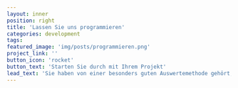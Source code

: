 ```yaml
---
layout: inner
position: right
title: 'Lassen Sie uns programmieren'
categories: development
tags:
featured_image: 'img/posts/programmieren.png'
project_link: ''
button_icon: 'rocket'
button_text: 'Starten Sie durch mit Ihrem Projekt'
lead_text: 'Sie haben von einer besonders guten Auswertemethode gehört, wissen aber nicht, wie man diese umsetzen kann? Lassen Sie uns die nötigen Tools zusammen sammeln und das Ganze in einem nachvollziehbaren Programmcode zusammen fassen. Durch unsere Programmierkenntnisse gewinnt Ihr Projekt ganz schnell an Fahrt.'
---
```

